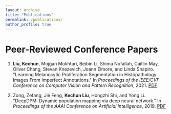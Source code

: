 ```yaml
---
layout: archive
title: "Publications"
permalink: /publications/
author_profile: true
---
```


Peer-Reviewed Conference Papers
===

1. **Liu, Kechun**, Mojgan Mokhtari, Beibin Li, Shima Nofallah, Caitlin May, Oliver Chang, Stevan Knezevich, Joann Elmore, and Linda Shapiro. "Learning Melanocytic Proliferation Segmentation in Histopathology Images From Imperfect Annotations." In *Proceedings of the IEEE/CVF Conference on Computer Vision and Pattern Recognition*, 2021. [PDF](https://openaccess.thecvf.com/content/CVPR2021W/CVMI/papers/Liu_Learning_Melanocytic_Proliferation_Segmentation_in_Histopathology_Images_From_Imperfect_Annotations_CVPRW_2021_paper.pdf)

2. Zong, Zefang, Jie Feng, **Kechun Liu**, Hongzhi Shi, and Yong Li. "DeepDPM: Dynamic population mapping via deep neural network." In *Proceedings of the AAAI Conference on Artificial Intelligence*, 2019. [PDF](/files/DeepDPM.pdf)